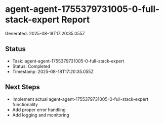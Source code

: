 # agent-agent-1755379731005-0-full-stack-expert Report

Generated: 2025-08-18T17:20:35.055Z

## Status
- Task: agent-agent-1755379731005-0-full-stack-expert
- Status: Completed
- Timestamp: 2025-08-18T17:20:35.055Z

## Next Steps
- Implement actual agent-agent-1755379731005-0-full-stack-expert functionality
- Add proper error handling
- Add logging and monitoring
